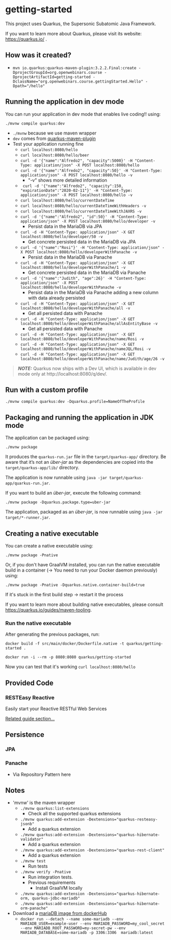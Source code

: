 # getting-started

This project uses Quarkus, the Supersonic Subatomic Java Framework.

If you want to learn more about Quarkus, please visit its website: https://quarkus.io/ .

## How was it created?
* `mvn io.quarkus:quarkus-maven-plugin:3.2.2.Final:create -DprojectGroupId=org.openwebinars.course -DprojectArtifactId=getting-started -DclassName="org.openwebinars.course.gettingStarted.Hello" -Dpath="/hello"`


## Running the application in dev mode

You can run your application in dev mode that enables live coding!! using:
```shell script
./mvnw compile quarkus:dev
```
* `./mvnw` because we use maven wrapper
* `dev` comes from [quarkus-maven-plugin](https://github.com/quarkusio/quarkus-platform/blob/main/generated-platform-project/quarkus-maven-plugin/src/main/java/io/quarkus/maven/DevMojo.java#L121)
* Test your application running fine
  * `curl localhost:8080/hello`
  * `curl localhost:8080/hello/beer`
  * `curl -d '{"name":"Alfredo2", "capacity":5000}' -H "Content-Type: application/json" -X POST localhost:8080/hello`
  * `curl -d '{"name":"Alfredo2", "capacity":50}' -H "Content-Type: application/json" -X POST localhost:8080/hello -v`
    * "-v" shows more detailed information
  * ` curl -d '{"name":"Alfredo2", "capacity":150, "expirationDate":"2020-02-11"}' -H "Content-Type: application/json" -X POST localhost:8080/hello -v`
  * `curl localhost:8080/hello/currentDateTime`
  * `curl localhost:8080/hello/currentDateTimeWithHeaders -v`
  * `curl localhost:8080/hello/currentDateTimeWithJAXRS -v`
  * `curl -d '{"name":"Alfredo2", "id":50}' -H "Content-Type: application/json" -X POST localhost:8080/hello/developer -v`
    * Persist data in the MariaDB via JPA
  * `curl -d -H "Content-Type: application/json" -X GET localhost:8080/hello/developer/50 -v`
    * Get concrete persisted data in the MariaDB via JPA
  * `curl -d '{"name":"Rosi"}' -H "Content-Type: application/json" -X POST localhost:8080/hello/developerWithPanache -v`
    * Persist data in the MariaDB via Panache
  * `curl -d -H "Content-Type: application/json" -X GET localhost:8080/hello/developerWithPanache/1 -v`
    * Get concrete persisted data in the MariaDB via Panache
  * `curl -d '{"name":"Judith", "age":26}' -H "Content-Type: application/json" -X POST localhost:8080/hello/developerWithPanache -v`
    * Persist data in the MariaDB via Panache adding a new column with data already persisted
  * `curl -d -H "Content-Type: application/json" -X GET localhost:8080/hello/developerWithPanache/all -v`
    * Get all persisted data with Panache
  * `curl -d -H "Content-Type: application/json" -X GET localhost:8080/hello/developerWithPanache/allAsEntityBase -v`
    * Get all persisted data with Panache
  * `curl -d -H "Content-Type: application/json" -X GET localhost:8080/hello/developerWithPanache/name/Rosi -v`
  * `curl -d -H "Content-Type: application/json" -X GET localhost:8080/hello/developerWithPanache/nameJQL/Rosi -v`
  * `curl -d -H "Content-Type: application/json" -X GET localhost:8080/hello/developerWithPanache/name/Judith/age/26 -v`

> **_NOTE:_**  Quarkus now ships with a Dev UI, which is available in dev mode only at http://localhost:8080/q/dev/.

## Run with a custom profile
`./mvnw compile quarkus:dev -Dquarkus.profile=NameOfTheProfile`

## Packaging and running the application in JDK mode

The application can be packaged using:
```shell script
./mvnw package
```
It produces the `quarkus-run.jar` file in the `target/quarkus-app/` directory.
Be aware that it’s not an _über-jar_ as the dependencies are copied into the `target/quarkus-app/lib/` directory.

The application is now runnable using `java -jar target/quarkus-app/quarkus-run.jar`.

If you want to build an _über-jar_, execute the following command:
```shell script
./mvnw package -Dquarkus.package.type=uber-jar
```

The application, packaged as an _über-jar_, is now runnable using `java -jar target/*-runner.jar`.

## Creating a native executable

You can create a native executable using: 
```shell script
./mvnw package -Pnative
```

Or, if you don't have GraalVM installed, you can run the native executable build in a container (-> You need to run your Docker daemon previously) using: 
```shell script
./mvnw package -Pnative -Dquarkus.native.container-build=true
```
If it's stuck in the first build step -> restart it the process

If you want to learn more about building native executables, please consult https://quarkus.io/guides/maven-tooling.

### Run the native executable
After generating the previous packages, run:

`docker build -f src/main/docker/Dockerfile.native -t quarkus/getting-started .`

`docker run -i --rm -p 8080:8080 quarkus/getting-started`

Now you can test that it's working `curl localhost:8080/hello` 


## Provided Code

### RESTEasy Reactive

Easily start your Reactive RESTful Web Services

[Related guide section...](https://quarkus.io/guides/getting-started-reactive#reactive-jax-rs-resources)

## Persistence
### JPA
### Panache
* Via Repository Pattern here

## Notes
* 'mvnw' is the maven wrapper
  * `./mvnw quarkus:list-extensions`
    * Check all the supported quarkus extensions
  * `./mvnw quarkus:add-extension -Dextensions="quarkus-resteasy-jsonb"`
    * Add a quarkus extension
  * `./mvnw quarkus:add-extension -Dextensions="quarkus-hibernate-validator"`
    * Add a quarkus extension
  * `./mvnw quarkus:add-extension -Dextensions="quarkus-rest-client"`
    * Add a quarkus extension
  * `./mvnw test`
    * Run tests
  * `./mvnw verify -Pnative`
    * Run integration tests.
    * Previous requirements
      * Install GraalVM locally
  * `./mvnw quarkus:add-extension -Dextensions="quarkus-hibernate-orm, quarkus-jdbc-mariadb"`
  * `./mvnw quarkus:add-extension -Dextensions="quarkus-hibernate-orm-panache"`
* Download a [mariaDB image from dockerHub](https://hub.docker.com/_/mariadb)
  * `docker run --detach --name some-mariadb --env MARIADB_USER=example-user --env MARIADB_PASSWORD=my_cool_secret --env MARIADB_ROOT_PASSWORD=my-secret-pw --env MARIADB_DATABASE=some-mariadb -p 3306:3306  mariadb:latest`

  